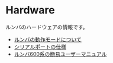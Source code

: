 # Hardware
ルンバのハードウェアの情報です。

* [ルンバの動作モードについて](/Modes.md)
* [シリアルポートの仕様](/Serialport.md)
* [ルンバ600系の簡易ユーザーマニュアル](/UserManual.md)
